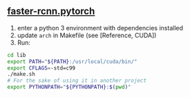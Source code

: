 ## [faster-rcnn.pytorch](https://github.com/jwyang/faster-rcnn.pytorch)

1. enter a python 3 environment with dependencies installed
2. update `arch` in Makefile (see [Reference, CUDA])
3. Run:
```bash
cd lib
export PATH="${PATH}:/usr/local/cuda/bin/"
export CFLAGS=-std=c99
./make.sh
# For the sake of using it in another project
export PYTHONPATH="${PYTHONPATH}:$(pwd)"
```
<!--stackedit_data:
eyJoaXN0b3J5IjpbLTE2NDEyNTIxNDgsMTA4MjU4MTI0NV19
-->